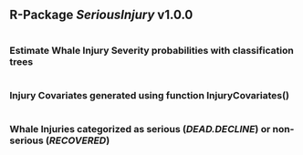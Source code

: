## R-Package *SeriousInjury* v1.0.0
#
### Estimate Whale Injury Severity probabilities with classification trees
#
### Injury Covariates generated using function InjuryCovariates()
#
### Whale Injuries categorized as serious (*DEAD.DECLINE*) or non-serious (*RECOVERED*)

